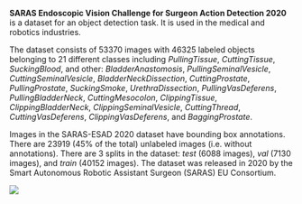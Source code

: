 **SARAS Endoscopic Vision Challenge for Surgeon Action Detection 2020** is a dataset for an object detection task. It is used in the medical and robotics industries. 

The dataset consists of 53370 images with 46325 labeled objects belonging to 21 different classes including *PullingTissue*, *CuttingTissue*, *SuckingBlood*, and other: *BladderAnastomosis*, *PullingSeminalVesicle*, *CuttingSeminalVesicle*, *BladderNeckDissection*, *CuttingProstate*, *PullingProstate*, *SuckingSmoke*, *UrethraDissection*, *PullingVasDeferens*, *PullingBladderNeck*, *CuttingMesocolon*, *ClippingTissue*, *ClippingBladderNeck*, *ClippingSeminalVesicle*, *CuttingThread*, *CuttingVasDeferens*, *ClippingVasDeferens*, and *BaggingProstate*.

Images in the SARAS-ESAD 2020 dataset have bounding box annotations. There are 23919 (45% of the total) unlabeled images (i.e. without annotations). There are 3 splits in the dataset: *test* (6088 images), *val* (7130 images), and *train* (40152 images). The dataset was released in 2020 by the Smart Autonomous Robotic Assistant Surgeon (SARAS) EU Consortium.

<img src="https://github.com/dataset-ninja/saras-esad-2020/raw/main/visualizations/poster.png">
